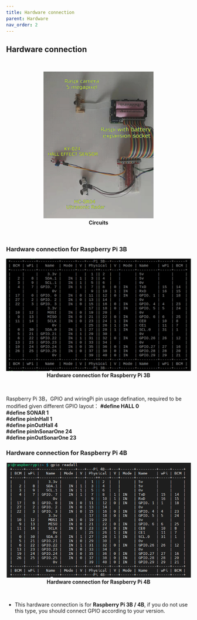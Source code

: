 ```yaml
---
title: Hardware connection
parent: Hardware
nav_order: 2
---
```


## Hardware connection
<br>
<p align="center">
  <img src="../images/circuits.png" width="300">
  <br> 
  <b> Circuits </b>    
</p>
<br>

### Hardware connection for Raspberry Pi 3B 
<p align="center">
  <img src="../images/gpio-readout.png" width="600">
  <br> 
  <b> Hardware connection for Raspberry Pi 3B </b>    
</p>
<br>

Raspberry Pi 3B，GPIO and wiringPi pin usage defination, required to be modified given different GPIO layout：
**#define HALL 0 <br>
#define SONAR 1 <br>
#define pinInHall 1 <br>
#define pinOutHall 4 <br>
#define pinInSonarOne 24 <br>
#define pinOutSonarOne 23** <br>

### Hardware connection for Raspberry Pi 4B 
<p align="center">
  <img src="../images/Hardware_Connection.png" width="600">
  <br> 
  <b> Hardware connection for Raspberry Pi 4B </b>    
</p>
<br>

* This hardware connection is for **Raspberry Pi 3B / 4B**, if you do not use this type, you should connect GPIO according to your version.
